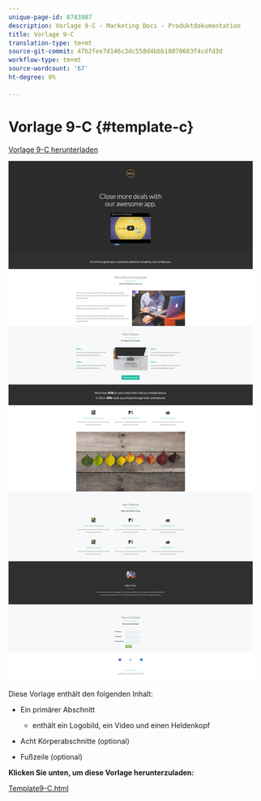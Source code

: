 ```yaml
---
unique-page-id: 8783987
description: Vorlage 9-C - Marketing Docs - Produktdokumentation
title: Vorlage 9-C
translation-type: tm+mt
source-git-commit: 47b2fee7d146c3dc558d4bbb10070683f4cdfd3d
workflow-type: tm+mt
source-wordcount: '67'
ht-degree: 0%

---
```



# Vorlage 9-C {#template-c}

[Vorlage 9-C herunterladen](http://docs.marketo.com/download/attachments/8783987/template-9c.html?version=2&amp;modificationdate=1438210724000&amp;api=v2)

![](assets/image2015-7-28-15-3a35-3a30.png)

Diese Vorlage enthält den folgenden Inhalt:

* Ein primärer Abschnitt

   * enthält ein Logobild, ein Video und einen Heldenkopf

* Acht Körperabschnitte (optional)
* Fußzeile (optional)

**Klicken Sie unten, um diese Vorlage herunterzuladen:**

[Template9-C.html](http://docs.marketo.com/download/attachments/8783987/template-9c.html?version=2&amp;modificationdate=1438210724000&amp;api=v2)
